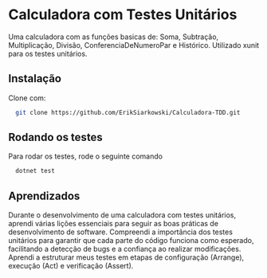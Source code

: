 # Calculadora com Testes Unitários

Uma calculadora com as funções basicas de: Soma, Subtração, Multiplicação, Divisão, ConferenciaDeNumeroPar e Histórico.
Utilizado xunit para os testes unitários.




## Instalação

Clone com:

```bash
  git clone https://github.com/ErikSiarkowski/Calculadora-TDD.git

```
    
## Rodando os testes

Para rodar os testes, rode o seguinte comando

```bash
  dotnet test
```


## Aprendizados

Durante o desenvolvimento de uma calculadora com testes unitários, aprendi várias lições essenciais para seguir as boas práticas de desenvolvimento de software. Compreendi a importância dos testes unitários para garantir que cada parte do código funciona como esperado, facilitando a detecção de bugs e a confiança ao realizar modificações. Aprendi a estruturar meus testes em etapas de configuração (Arrange), execução (Act) e verificação (Assert).

